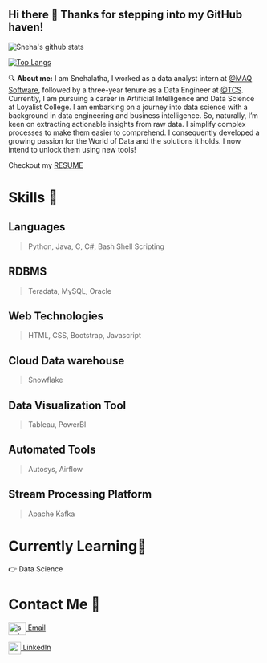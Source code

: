 ## Hi there 👋 Thanks for stepping into my GitHub haven!

![Sneha's github stats](https://github-readme-stats.vercel.app/api?username=snehalathatuniki&show_icons=true&theme=gotham&hide=issues,stars&count_private=true)

[![Top Langs](https://github-readme-stats.vercel.app/api/top-langs/?username=snehalathatuniki&layout=compact)](https://github.com/snehalathatuniki/github-readme-stats)

🔍 __About me:__  I am Snehalatha, I worked as a data analyst intern at [@MAQ Software](https://maqsoftware.com/), followed by a three-year tenure as a Data Engineer at [@TCS](https://www.tcs.com/). Currently, I am pursuing a career in Artificial Intelligence and Data Science at Loyalist College.  I am embarking on a journey into data science with a background in data engineering and business intelligence. So, naturally, I’m keen on extracting actionable insights from raw data.  I simplify complex processes to make them easier to comprehend. I consequently developed a growing passion for the World of Data and the solutions it holds.  I now intend to unlock them using new tools!

Checkout my [RESUME](https://github.com/snehalathatuniki/snehalathatuniki.github.io/blob/master/pdf/Resume.pdf)

# Skills 🌟
## Languages
> Python, Java, C, C#, Bash Shell Scripting

## RDBMS
> Teradata, MySQL, Oracle

## Web Technologies
> HTML, CSS, Bootstrap, Javascript

## Cloud Data warehouse
> Snowflake

## Data Visualization Tool
> Tableau, PowerBI

## Automated Tools
> Autosys, Airflow

## Stream Processing Platform
> Apache Kafka

# Currently Learning🎯

👉 Data Science

# Contact Me 📮
<a href="mailto:sneha.vps888@gmail.com" target="blank"><img align="center" src="https://1000logos.net/wp-content/uploads/2018/05/Gmail-logo.png" alt="sneha.vps888@gmail.com" height="25" width="35" /> [Email](mailto:sneha.vps888@gmail.com)

<a href="https://www.linkedin.com/in/snehalatha-tuniki/" target="blank"><img align="center" src="https://icon-library.com/images/linkedin-icon-eps/linkedin-icon-eps-29.jpg" alt="snehalatha" height="25" width="25" /> [LinkedIn](https://www.linkedin.com/in/snehalatha-tuniki/)

<!--
**snehalathatuniki/snehalathatuniki** is a ✨ _special_ ✨ repository because its `README.md` (this file) appears on your GitHub profile.

Here are some ideas to get you started:

- 🔭 I’m currently working on ...
- 🌱 I’m currently learning ...
- 👯 I’m looking to collaborate on ...
- 🤔 I’m looking for help with ...
- 💬 Ask me about ...
- 📫 How to reach me: ...
- 😄 Pronouns: ...
- ⚡ Fun fact: ...
-->
